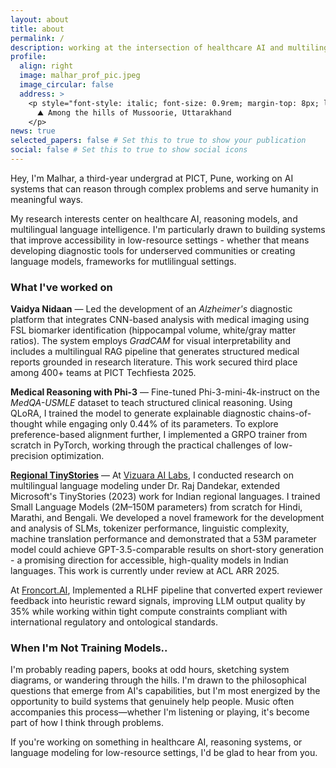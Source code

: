 ```yaml
---
layout: about
title: about
permalink: /
description: working at the intersection of healthcare AI and multilingual language modeling.
profile:
  align: right
  image: malhar_prof_pic.jpeg
  image_circular: false
  address: >
    <p style="font-style: italic; font-size: 0.9rem; margin-top: 8px; line-height: 1.4; color: #6c757d !important;" class="dark:text-gray-400">
      ⛰️ Among the hills of Mussoorie, Uttarakhand
    </p>
news: true
selected_papers: false # Set this to true to show your publication
social: false # Set this to true to show social icons
---
```


Hey, I'm Malhar, a third-year undergrad at PICT, Pune, working on AI systems that can reason through complex problems and serve humanity in meaningful ways.

My research interests center on healthcare AI, reasoning models, and multilingual language intelligence. I'm particularly drawn to building systems that improve accessibility in low-resource settings - whether that means developing diagnostic tools for underserved communities or creating language models, frameworks for mutlilingual settings.

### What I've worked on


**Vaidya Nidaan** — Led the development of an *Alzheimer's* diagnostic platform that integrates CNN-based analysis with medical imaging using FSL biomarker identification (hippocampal volume, white/gray matter ratios). The system employs *GradCAM* for visual interpretability and includes a multilingual RAG pipeline that generates structured medical reports grounded in research literature. This work secured third place among 400+ teams at PICT Techfiesta 2025.

**Medical Reasoning with Phi-3** — Fine-tuned Phi-3-mini-4k-instruct on the *MedQA-USMLE* dataset to teach structured clinical reasoning. Using QLoRA, I trained the model to generate explainable diagnostic chains-of-thought while engaging only 0.44% of its parameters. To explore preference-based alignment further, I implemented a GRPO trainer from scratch in PyTorch, working through the practical challenges of low-precision optimization.

[**Regional TinyStories**](https://arxiv.org/abs/2504.07989) — At [Vizuara AI Labs](https://vizuara.ai), I conducted research on multilingual language modeling under Dr. Raj Dandekar, extended Microsoft's TinyStories (2023) work for Indian regional languages. I trained Small Language Models (2M–150M parameters) from scratch for Hindi, Marathi, and Bengali. We developed a novel framework for the development and analysis of SLMs, tokenizer performance, linguistic complexity, machine translation performance and demonstrated that a 53M parameter model could achieve GPT-3.5-comparable results on short-story generation - a promising direction for accessible, high-quality models in Indian languages. This work is currently under review at ACL ARR 2025.

At [Froncort.AI](https://froncort.ai), Implemented a RLHF pipeline that converted expert reviewer feedback into heuristic reward signals, improving LLM output quality by 35% while working within tight compute constraints compliant with international regulatory and ontological standards. 

### When I'm Not Training Models..

I'm probably reading papers, books at odd hours, sketching system diagrams, or wandering through the hills. I'm drawn to the philosophical questions that emerge from AI's capabilities, but I'm most energized by the opportunity to build systems that genuinely help people. Music often accompanies this process—whether I'm listening or playing, it's become part of how I think through problems.

If you're working on something in healthcare AI, reasoning systems, or language modeling for low-resource settings, I'd be glad to hear from you.

